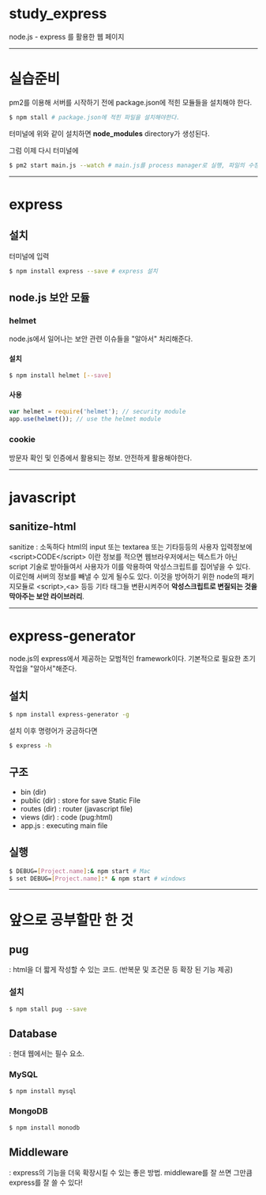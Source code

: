 # study_express
node.js - express 를 활용한 웹 페이지

---

# 실습준비
pm2를 이용해 서버를 시작하기 전에 package.json에 적힌 모듈들을 설치해야 한다.
```bash
$ npm stall # package.json에 적힌 파일을 설치해야한다.
```
터미널에 위와 같이 설치하면 **node_modules** directory가 생성된다.

그럼 이제 다시 터미널에

```bash
$ pm2 start main.js --watch # main.js를 process manager로 실행, 파일의 수정 감지 및 반영
```

---

# express
## 설치
터미널에 입력
```bash
$ npm install express --save # express 설치
```

## node.js 보안 모듈
### helmet
node.js에서 일어나는 보안 관련 이슈들을 "알아서" 처리해준다.
#### 설치
```bash
$ npm install helmet [--save]
```
#### 사용
```javascript
var helmet = require('helmet'); // security module
app.use(helmet()); // use the helmet module
```

### cookie
방문자 확인 및 인증에서 활용되는 정보. 안전하게 활용해야한다.

---

# javascript 

## sanitize-html
sanitize : 소독하다
html의 input 또는 textarea 또는 기타등등의 사용자 입력정보에 &lt;script&gt;CODE&lt;/script&gt; 이란 정보를 적으면 웹브라우저에서는 텍스트가 아닌 script 기술로 받아들여서 사용자가 이를 악용하여 악성스크립트를 집어넣을 수 있다.
이로인해 서버의 정보를 빼낼 수 있게 될수도 있다.
이것을 방어하기 위한 node의 패키지모듈로 &lt;script&gt;,&lt;a&gt; 등등 기타 태그들
변환시켜주어 **악성스크립트로 변질되는 것을 막아주는 보안 라이브러리**.

---

# express-generator
node.js의 express에서 제공하는 모범적인 framework이다. 기본적으로 필요한 초기 작업을 "알아서"해준다.

## 설치
```bash
$ npm install express-generator -g
```

설치 이후 명령어가 궁금하다면
```bash
$ express -h
```

## 구조
- bin (dir)
- public (dir) : store for save Static File
- routes (dir) : router (javascript file)
- views (dir) : code (pug:html)
- app.js : executing main file

## 실행
```bash
$ DEBUG=[Project.name]:& npm start # Mac
$ set DEBUG=[Project.name]:* & npm start # windows
```

---

# 앞으로 공부할만 한 것

## pug
: html을 더 짧게 작성할 수 있는 코드. (반복문 및 조건문 등 확장 된 기능 제공)
### 설치
```bash
$ npm stall pug --save
```

## Database
: 현대 웹에서는 필수 요소.
### MySQL
```bash
$ npm install mysql
```
### MongoDB
```bash
$ npm install monodb
```

## Middleware
: express의 기능을 더욱 확장시킬 수 있는 좋은 방법. middleware를 잘 쓰면 그만큼 express를 잘 쓸 수 있다!